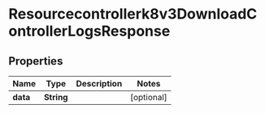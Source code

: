 

# Resourcecontrollerk8v3DownloadControllerLogsResponse


## Properties

| Name | Type | Description | Notes |
|------------ | ------------- | ------------- | -------------|
|**data** | **String** |  |  [optional] |




